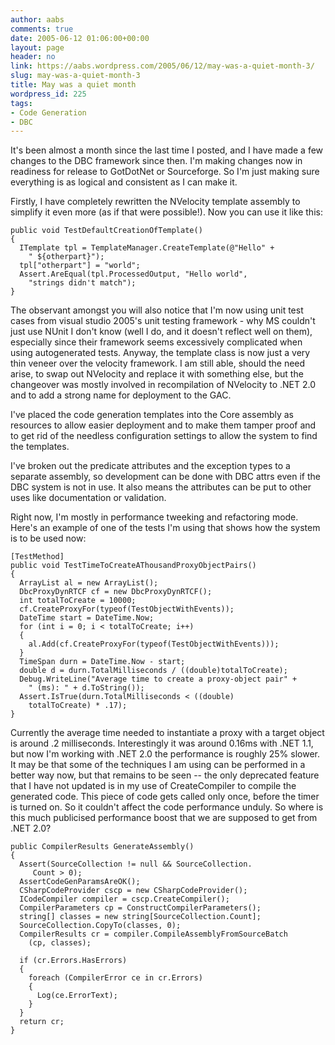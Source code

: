 ```yaml
---
author: aabs
comments: true
date: 2005-06-12 01:06:00+00:00
layout: page
header: no
link: https://aabs.wordpress.com/2005/06/12/may-was-a-quiet-month-3/
slug: may-was-a-quiet-month-3
title: May was a quiet month
wordpress_id: 225
tags:
- Code Generation
- DBC
---
```


It's been almost a month since the last time I posted, and I have made a few changes to the DBC framework since then. I'm making changes now in readiness for release to GotDotNet or Sourceforge. So I'm just making sure everything is as logical and consistent as I can make it.

Firstly, I have completely rewritten the NVelocity template assembly to simplify it even more (as if that were possible!). Now you can use it like this:

    
    public void TestDefaultCreationOfTemplate()
    {
      ITemplate tpl = TemplateManager.CreateTemplate(@"Hello" +
        " ${otherpart}");
      tpl["otherpart"] = "world";
      Assert.AreEqual(tpl.ProcessedOutput, "Hello world",
        "strings didn't match");
    }


The observant amongst you will also notice that I'm now using unit test cases from visual studio 2005's unit testing framework - why MS couldn't just use NUnit I don't know (well I do, and it doesn't reflect well on them), especially since their framework seems excessively complicated when using autogenerated tests.
Anyway, the template class is now just a very thin veneer over the velocity framework. I am still able, should the need arise, to swap out NVelocity and replace it with something else, but the changeover was mostly involved in recompilation of NVelocity to .NET 2.0 and to add a strong name for deployment to the GAC.

I've placed the code generation templates into the Core assembly as resources to allow easier deployment and to make them tamper proof and to get rid of the needless configuration settings to allow the system to find the templates.

I've broken out the predicate attributes and the exception types to a separate assembly, so development can be done with DBC attrs even if the DBC system is not in use. It also means the attributes can be put to other uses like documentation or validation.

Right now, I'm mostly in performance tweeking and refactoring mode. Here's an example of one of the tests I'm using that shows how the system is to be used now:




    
    [TestMethod]
    public void TestTimeToCreateAThousandProxyObjectPairs()
    {
      ArrayList al = new ArrayList();
      DbcProxyDynRTCF cf = new DbcProxyDynRTCF();
      int totalToCreate = 10000;
      cf.CreateProxyFor(typeof(TestObjectWithEvents));
      DateTime start = DateTime.Now;
      for (int i = 0; i < totalToCreate; i++)
      {
        al.Add(cf.CreateProxyFor(typeof(TestObjectWithEvents)));
      }
      TimeSpan durn = DateTime.Now - start;
      double d = durn.TotalMilliseconds / ((double)totalToCreate);
      Debug.WriteLine("Average time to create a proxy-object pair" +
        " (ms): " + d.ToString());
      Assert.IsTrue(durn.TotalMilliseconds < ((double)
        totalToCreate) * .17);
    }


Currently the average time needed to instantiate a proxy with a target object is around .2 milliseconds. Interestingly it was around 0.16ms with .NET 1.1, but now I'm working with .NET 2.0 the performance is roughly 25% slower. It may be that some of the techniques I am using can be performed in a better way now, but that remains to be seen -- the only deprecated feature that I have not updated is in my use of CreateCompiler to compile the generated code. This piece of code gets called only once, before the timer is turned on. So it couldn't affect the code performance unduly. So where is this much publicised performance boost that we are supposed to get from .NET 2.0?


    
    public CompilerResults GenerateAssembly()
    {
      Assert(SourceCollection != null && SourceCollection.
         Count > 0);
      AssertCodeGenParamsAreOK();
      CSharpCodeProvider cscp = new CSharpCodeProvider();
      ICodeCompiler compiler = cscp.CreateCompiler();
      CompilerParameters cp = ConstructCompilerParameters();
      string[] classes = new string[SourceCollection.Count];
      SourceCollection.CopyTo(classes, 0);
      CompilerResults cr = compiler.CompileAssemblyFromSourceBatch
        (cp, classes);
    
      if (cr.Errors.HasErrors)
      {
        foreach (CompilerError ce in cr.Errors)
        {
          Log(ce.ErrorText);
        }
      }
      return cr;
    }
